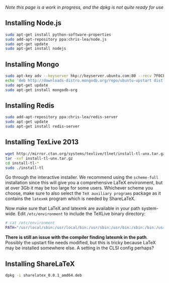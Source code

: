 _Note this page is a work in progress, and the dpkg is not quite ready for use_

## Installing Node.js

```sh
sudo apt-get install python-software-properties
sudo add-apt-repository ppa:chris-lea/node.js
sudo apt-get update
sudo apt-get install nodejs
```

## Installing Mongo

```sh
sudo apt-key adv --keyserver hkp://keyserver.ubuntu.com:80 --recv 7F0CEB10
echo 'deb http://downloads-distro.mongodb.org/repo/ubuntu-upstart dist 10gen' | sudo tee /etc/apt/sources.list.d/mongodb.list
sudo apt-get update
sudo apt-get install mongodb-org
```

## Installing Redis

```sh
sudo add-apt-repository ppa:chris-lea/redis-server
sudo apt-get update
sudo apt-get install redis-server
```

## Installing TexLive 2013

```sh
wget http://mirror.ctan.org/systems/texlive/tlnet/install-tl-unx.tar.gz
tar -xvf install-tl-unx.tar.gz
cd install-tl-*
sudo ./install-tl
```

Go through the interactive installer. We recommend using the `scheme-full` installation since this will give you a comprehensive LaTeX environment, but at over 3Gb it may be too large for some users. Whichever scheme you choose, make sure to also select the `TeX auxiliary programs` package as it contains the `latexmk` program which is needed by ShareLaTeX. 

Now make sure that LaTeX and latexmk are available in your path system-wide. Edit `/etc/environment` to include the TeXLive binary directory:

```sh
# cat /etc/environment 
PATH="/usr/local/sbin:/usr/local/bin:/usr/sbin:/usr/bin:/sbin:/bin:/usr/games:/usr/local/texlive/2013/bin/x86_64-linux/"
```

__There is still an issue with the compiler finding latexmk in the path__. Possibly the upstart file needs modified, but this is tricky because LaTeX may be installed somewhere else. A setting in the CLSI config perhaps?

## Installing ShareLaTeX

```sh
dpkg -i sharelatex_0.0.1_amd64.deb
```